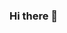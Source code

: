 ### Hi there 👋

<!--
**HasanRothi/HasanRothi** is a ✨ _special_ ✨ repository because its `README.md` (this file) appears on your GitHub profile.

Here are some ideas to get you started:

- 🔭 I’m currently working on iTech soft
- 🌱 I’m currently learning vue.js
- 👯 I’m looking to collaborate Node/vue.js
- 🤔 I’m looking for help with AWS
- 💬 Ask me about anything
- 📫 How to reach me: [website - rothi.unaux.com]
- 😄 Pronouns: he/his
- ⚡ Fun fact: play cricket / watch movie
-->
